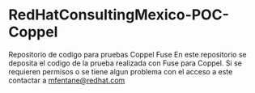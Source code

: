 # RedHatConsultingMexico-POC-Coppel
Repositorio de codigo para pruebas Coppel Fuse
En este repositorio se deposita el codigo de la prueba realizada con Fuse para Coppel. Si se requieren permisos  o se tiene algun problema con el acceso a este contactar a mfentane@redhat.com
